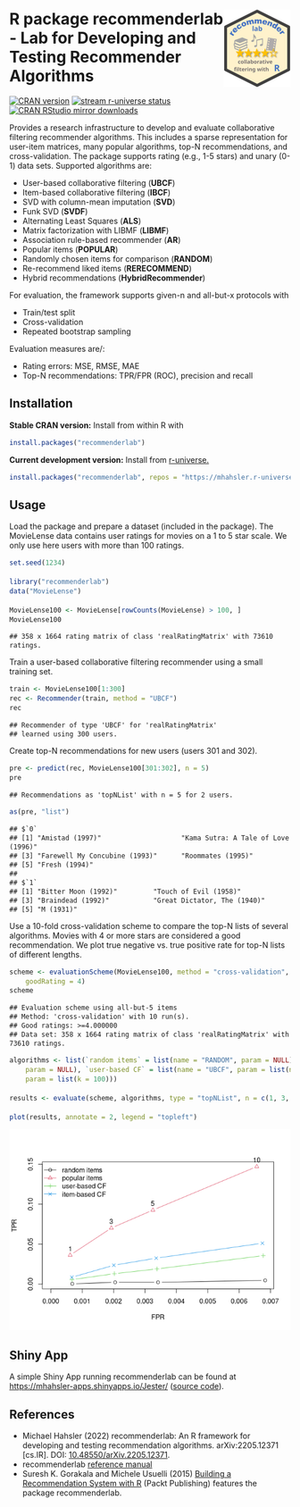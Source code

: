 
# <img src="man/figures/logo.svg" align="right" height="139" /> R package recommenderlab - Lab for Developing and Testing Recommender Algorithms

[![CRAN
version](http://www.r-pkg.org/badges/version/recommenderlab)](https://CRAN.R-project.org/package=recommenderlab)
[![stream r-universe
status](https://mhahsler.r-universe.dev/badges/recommenderlab)](https://mhahsler.r-universe.dev/recommenderlab)
[![CRAN RStudio mirror
downloads](http://cranlogs.r-pkg.org/badges/recommenderlab)](https://CRAN.R-project.org/package=recommenderlab)

Provides a research infrastructure to develop and evaluate collaborative
filtering recommender algorithms. This includes a sparse representation
for user-item matrices, many popular algorithms, top-N recommendations,
and cross-validation. The package supports rating (e.g., 1-5 stars) and
unary (0-1) data sets. Supported algorithms are:

- User-based collaborative filtering (**UBCF**)
- Item-based collaborative filtering (**IBCF**)
- SVD with column-mean imputation (**SVD**)
- Funk SVD (**SVDF**)
- Alternating Least Squares (**ALS**)
- Matrix factorization with LIBMF (**LIBMF**)
- Association rule-based recommender (**AR**)
- Popular items (**POPULAR**)
- Randomly chosen items for comparison (**RANDOM**)
- Re-recommend liked items (**RERECOMMEND**)
- Hybrid recommendations (**HybridRecommender**)

For evaluation, the framework supports given-n and all-but-x protocols
with

- Train/test split
- Cross-validation
- Repeated bootstrap sampling

Evaluation measures are/:

- Rating errors: MSE, RMSE, MAE
- Top-N recommendations: TPR/FPR (ROC), precision and recall

## Installation

**Stable CRAN version:** Install from within R with

``` r
install.packages("recommenderlab")
```

**Current development version:** Install from
[r-universe.](https://mhahsler.r-universe.dev/recommenderlab)

``` r
install.packages("recommenderlab", repos = "https://mhahsler.r-universe.dev")
```

## Usage

Load the package and prepare a dataset (included in the package). The
MovieLense data contains user ratings for movies on a 1 to 5 star scale.
We only use here users with more than 100 ratings.

``` r
set.seed(1234)

library("recommenderlab")
data("MovieLense")

MovieLense100 <- MovieLense[rowCounts(MovieLense) > 100, ]
MovieLense100
```

    ## 358 x 1664 rating matrix of class 'realRatingMatrix' with 73610 ratings.

Train a user-based collaborative filtering recommender using a small
training set.

``` r
train <- MovieLense100[1:300]
rec <- Recommender(train, method = "UBCF")
rec
```

    ## Recommender of type 'UBCF' for 'realRatingMatrix' 
    ## learned using 300 users.

Create top-N recommendations for new users (users 301 and 302).

``` r
pre <- predict(rec, MovieLense100[301:302], n = 5)
pre
```

    ## Recommendations as 'topNList' with n = 5 for 2 users.

``` r
as(pre, "list")
```

    ## $`0`
    ## [1] "Amistad (1997)"                    "Kama Sutra: A Tale of Love (1996)"
    ## [3] "Farewell My Concubine (1993)"      "Roommates (1995)"                 
    ## [5] "Fresh (1994)"                     
    ## 
    ## $`1`
    ## [1] "Bitter Moon (1992)"         "Touch of Evil (1958)"      
    ## [3] "Braindead (1992)"           "Great Dictator, The (1940)"
    ## [5] "M (1931)"

Use a 10-fold cross-validation scheme to compare the top-N lists of
several algorithms. Movies with 4 or more stars are considered a good
recommendation. We plot true negative vs. true positive rate for top-N
lists of different lengths.

``` r
scheme <- evaluationScheme(MovieLense100, method = "cross-validation", k = 10, given = -5,
    goodRating = 4)
scheme
```

    ## Evaluation scheme using all-but-5 items
    ## Method: 'cross-validation' with 10 run(s).
    ## Good ratings: >=4.000000
    ## Data set: 358 x 1664 rating matrix of class 'realRatingMatrix' with 73610 ratings.

``` r
algorithms <- list(`random items` = list(name = "RANDOM", param = NULL), `popular items` = list(name = "POPULAR",
    param = NULL), `user-based CF` = list(name = "UBCF", param = list(nn = 3)), `item-based CF` = list(name = "IBCF",
    param = list(k = 100)))

results <- evaluate(scheme, algorithms, type = "topNList", n = c(1, 3, 5, 10), progress = FALSE)

plot(results, annotate = 2, legend = "topleft")
```

![](inst/README_files/TNR_vs_TPR-1.png)<!-- -->

## Shiny App

A simple Shiny App running recommenderlab can be found at
<https://mhahsler-apps.shinyapps.io/Jester/> ([source
code](https://github.com/mhahsler/recommenderlab/tree/master/Work/apps)).

## References

- Michael Hahsler (2022) recommenderlab: An R framework for developing
  and testing recommendation algorithms. arXiv:2205.12371 \[cs.IR\].
  DOI:
  [10.48550/arXiv.2205.12371](https://doi.org/10.48550/arXiv.2205.12371).
- recommenderlab [reference
  manual](https://CRAN.R-project.org/package=recommenderlab/recommenderlab.pdf)
- Suresh K. Gorakala and Michele Usuelli (2015) [Building a
  Recommendation System with
  R](https://www.amazon.com/Building-Recommendation-System-Suresh-Gorakala/dp/1783554495)
  (Packt Publishing) features the package recommenderlab.
